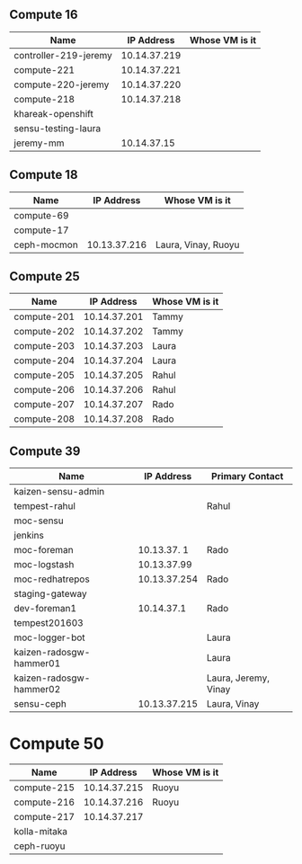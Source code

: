 ## Compute 16
| Name                  | IP Address     | Whose VM is it |
| --------------------- | -------------- | -------------- |
| controller-219-jeremy | 10.14.37.219 ||
| compute-221 | 10.14.37.221 ||
| compute-220-jeremy | 10.14.37.220 ||
| compute-218 | 10.14.37.218 ||
| khareak-openshift |||
| sensu-testing-laura |||
| jeremy-mm | 10.14.37.15 ||

## Compute 18
| Name        | IP Address     | Whose VM is it      |
| ----------- | -------------- | ------------------- |
| compute-69 |||
| compute-17 |||
| ceph-mocmon | 10.13.37.216 | Laura, Vinay, Ruoyu |

## Compute 25
| Name        | IP Address     | Whose VM is it |
| ----------- | -------------- | -------------- |
| compute-201 | 10.14.37.201 | Tammy |
| compute-202 | 10.14.37.202 | Tammy |
| compute-203 | 10.14.37.203 | Laura |
| compute-204 | 10.14.37.204 | Laura |
| compute-205 | 10.14.37.205 | Rahul |
| compute-206 | 10.14.37.206 | Rahul |
| compute-207 | 10.14.37.207 | Rado |
| compute-208 | 10.14.37.208 | Rado |

## Compute 39
| Name                    | IP Address     | Primary Contact    |
| ----------------------- | -------------- | ------------------ |
| kaizen-sensu-admin |||
| tempest-rahul || Rahul |
| moc-sensu |||
| jenkins |||
| moc-foreman | 10.13.37. 1| Rado |
| moc-logstash | 10.13.37.99 ||
| moc-redhatrepos | 10.13.37.254 | Rado |
| staging-gateway |||
| dev-foreman1 | 10.14.37.1 | Rado |
| tempest201603 |||
| moc-logger-bot || Laura |
| kaizen-radosgw-hammer01 || Laura |
| kaizen-radosgw-hammer02 || Laura, Jeremy, Vinay|
| sensu-ceph | 10.13.37.215 | Laura, Vinay |

# Compute 50
| Name | IP Address | Whose VM is it |
| ------------ | -------------- | -------------- |
| compute-215 | 10.14.37.215 | Ruoyu |
| compute-216 | 10.14.37.216 | Ruoyu |
| compute-217 | 10.14.37.217 ||
| kolla-mitaka |||
| ceph-ruoyu |||

